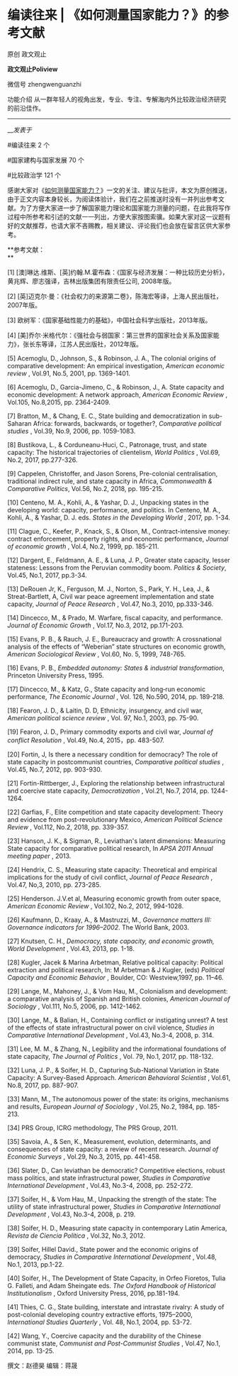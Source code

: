 

#  编读往来 | 《如何测量国家能力？》的参考文献

原创 政文观止 

**政文观止Poliview** 

微信号 zhengwenguanzhi

功能介绍 从一群年轻人的视角出发，专业、专注、专解海内外比较政治经济研究的前沿佳作。

____

___发表于_


#编读往来 2 个

#国家建构与国家发展 70 个

#比较政治学 121 个

感谢大家对《[如何测量国家能力？](http://mp.weixin.qq.com/s?__biz=MzI5ODY0MTQ1OA==&mid=2247489485&idx=1&sn=72cc0c938a0ba41c26aec76ee2b28a88&chksm=eca3e690dbd46f860f6ccd34857dd8756ee95e609329a8a2c31a400fb864de74a73b1287afef&scene=21#wechat_redirect)》一文的关注、建议与批评，本文为原创推送，由于正文内容本身较长，为阅读体验计，我们在之前推送时没有一并列出参考文献。为了方便大家进一步了解国家能力理论和国家能力测量的问题，在此我将写作过程中所参考和引述的文献一一列出，方便大家按图索骥。如果大家对这一议题有好的文献推荐，也请大家不吝赐教，相关建议、评论我们也会放在留言区供大家参考。

 **参考文献：  
**

[1] [澳]琳达.维斯、[英]约翰.M.霍布森：《国家与经济发展：一种比较历史分析》，黄兆辉、廖志强译，吉林出版集团有限责任公司, 2008年版。

[2] [英]迈克尔·曼：《社会权力的来源第二卷》，陈海宏等译，上海人民出版社，2007年版。

[3] 欧树军：《国家基础性能力的基础》，中国社会科学出版社，2013年版。

[4] [美]乔尔·米格代尔：《强社会与弱国家：第三世界的国家社会关系及国家能力》，张长东等译，江苏人民出版社，2012年版。

[5] Acemoglu, D., Johnson, S., & Robinson, J. A., The colonial origins of
comparative development: An empirical investigation, _American economic
review_ , Vol.91, No.5, 2001, pp. 1369-1401.

[6] Acemoglu, D., Garcia-Jimeno, C., & Robinson, J., A. State capacity and
economic development: A network approach, _American Economic Review_ ,
Vol.105, No.8,2015, pp. 2364-2409.

[7] Bratton, M., & Chang, E. C., State building and democratization in sub-
Saharan Africa: forwards, backwards, or together?, _Comparative political
studies_ , Vol.39, No.9, 2006, pp. 1059-1083.

[8] Bustikova, L., & Corduneanu-Huci, C., Patronage, trust, and state
capacity: The historical trajectories of clientelism, _World Politics_ ,
Vol.69, No.2, 2017, pp.277-326.

[9] Cappelen, Christoffer, and Jason Sorens, Pre-colonial centralisation,
traditional indirect rule, and state capacity in Africa, _Commonwealth &
Comparative Politics_, Vol.56, No.2, 2018, pp. 195-215.

[10] Centeno, M. A., Kohli, A., & Yashar, D. J., Unpacking states in the
developing world: capacity, performance, and politics. In Centeno, M. A.,
Kohli, A., & Yashar, D. J. eds. _States in the Developing World_ , 2017, pp.
1-34.

[11] Clague, C., Keefer, P., Knack, S., & Olson, M., Contract-intensive money:
contract enforcement, property rights, and economic performance, _Journal of
economic growth_ , Vol.4, No.2, 1999, pp. 185-211.

[12] Dargent, E., Feldmann, A. E., & Luna, J. P., Greater state capacity,
lesser stateness: Lessons from the Peruvian commodity boom. _Politics &
Society_, Vol.45, No.1, 2017, pp.3-34.

[13] DeRouen Jr, K., Ferguson, M. J., Norton, S., Park, Y. H., Lea, J., &
Streat-Bartlett, A, Civil war peace agreement implementation and state
capacity, _Journal of Peace Research_ , Vol.47, No.3, 2010, pp.333-346.

[14] Dincecco, M., & Prado, M. Warfare, fiscal capacity, and performance.
_Journal of Economic Growth_ , Vol.17, No.3, 2012, pp.171-203.

[15] Evans, P. B., & Rauch, J. E., Bureaucracy and growth: A crossnational
analysis of the effects of “Weberian” state structures on economic growth,
_American Sociological Review_ , Vol.60, No. 5, 1999, 748-765.

[16] Evans, P. B., _Embedded autonomy: States & industrial transformation_,
Princeton University Press, 1995.

[17] Dincecco, M., & Katz, G., State capacity and long‐run economic
performance, _The Economic Journal_ , Vol. 126, No.590, 2014, pp. 189-218.

[18] Fearon, J. D., & Laitin, D. D, Ethnicity, insurgency, and civil war,
_American political science review_ , Vol. 97, No.1, 2003, pp. 75-90.

[19] Fearon, J. D., Primary commodity exports and civil war, _Journal of
conflict Resolution_ , Vol.49, No.4, 2015，pp. 483-507.

[20] Fortin, J, Is there a necessary condition for democracy? The role of
state capacity in postcommunist countries, _Comparative political studies_ ,
Vol.45, No.7, 2012, pp. 903-930.

[21] Fortin-Rittberger, J., Exploring the relationship between infrastructural
and coercive state capacity, _Democratization_ , Vol.21, No.7, 2014, pp.
1244-1264.

[22] Garfias, F., Elite competition and state capacity development: Theory and
evidence from post-revolutionary Mexico, _American Political Science Review_ ,
Vol.112, No.2, 2018, pp. 339-357.

[23] Hanson, J. K., & Sigman, R., Leviathan's latent dimensions: Measuring
State capacity for comparative political research, In _APSA 2011 Annual
meeting paper_ , 2013.

[24] Hendrix, C. S., Measuring state capacity: Theoretical and empirical
implications for the study of civil conflict, _Journal of Peace Research_ ,
Vol.47, No,3, 2010, pp. 273-285.

[25] Henderson. J.V.et al, Measuring economic growth from outer space,
_American Economic Review_ , Vol.102, No.2, 2012, 994-1028.

[26] Kaufmann, D., Kraay, A., & Mastruzzi, M., _Governance matters III:
Governance indicators for 1996–2002_. The World Bank, 2003.

[27] Knutsen, C. H., _Democracy, state capacity, and economic growth, World
Development_ , Vol.43, 2013, pp. 1-18.

[28] Kugler, Jacek & Marina Arbetman, Relative political capacity: Political
extraction and political research, In: M Arbetman & J Kugler, (eds) _Political
Capacity and Economic Behavior_ , Boulder, CO: Westview,1997, pp. 11–46.

[29] Lange, M., Mahoney, J., & Vom Hau, M., Colonialism and development: a
comparative analysis of Spanish and British colonies, _American Journal of
Sociology_ , Vol.111, No.5, 2006, pp. 1412-1462.

[30] Lange, M., & Balian, H., Containing conflict or instigating unrest? A
test of the effects of state infrastructural power on civil violence, _Studies
in Comparative International Development_ , Vol.43, No.3-4, 2008, p. 314.

[31] Lee, M. M., & Zhang, N., Legibility and the informational foundations of
state capacity, _The Journal of Politics_ , Vol. 79, No.1, 2017, pp. 118-132.

[32] Luna, J. P., & Soifer, H. D., Capturing Sub-National Variation in State
Capacity: A Survey-Based Approach. _American Behavioral Scientist_ , Vol.61,
No.8, 2017, pp. 887-907.

[33] Mann, M., The autonomous power of the state: its origins, mechanisms and
results, _European Journal of Sociology_ , Vol.25, No.2, 1984, pp. 185-213.

[34] PRS Group, ICRG methodology, The PRS Group, 2011.

[35] Savoia, A., & Sen, K., Measurement, evolution, determinants, and
consequences of state capacity: a review of recent research. _Journal of
Economic Surveys_ , Vol.29, No.3, 2015, pp. 441-458.

[36] Slater, D., Can leviathan be democratic? Competitive elections, robust
mass politics, and state infrastructural power, _Studies in Comparative
International Development_ , Vol.43, No.3-4, 2008, pp. 252-272.

[37] Soifer, H., & Vom Hau, M., Unpacking the strength of the state: The
utility of state infrastructural power, _Studies in Comparative International
Development_ , Vol.43, No.3-4, 2008, p. 219.

[38] Soifer, H. D., Measuring state capacity in contemporary Latin America,
_Revista de Ciencia Política_ , Vol.32, No.3, 2012.

[39] Soifer, Hillel David., State power and the economic origins of democracy,
_Studies in Comparative International Development_ , Vol.48, No.1, 2013,
pp.1-22.

[40] Soifer, H., The Development of State Capacity, in Orfeo Fioretos, Tulia
G. Falleti, and Adam Sheingate eds. _The Oxford Handbook of Historical
Institutionalism_ , Oxford University Press, 2016, pp.181-194.

[41] Thies, C. G., State building, interstate and intrastate rivalry: A study
of post-colonial developing country extractive efforts, 1975–2000,
_International Studies Quarterly_ , Vol. 48, No.1, 2004, pp. 53-72.

[42] Wang, Y., Coercive capacity and the durability of the Chinese communist
state, _Communist and Post-Communist Studies_ , Vol.47, No.1, 2014, pp. 13-25.  

  

撰文：赵德昊 编辑：蒋晟  

  

  


